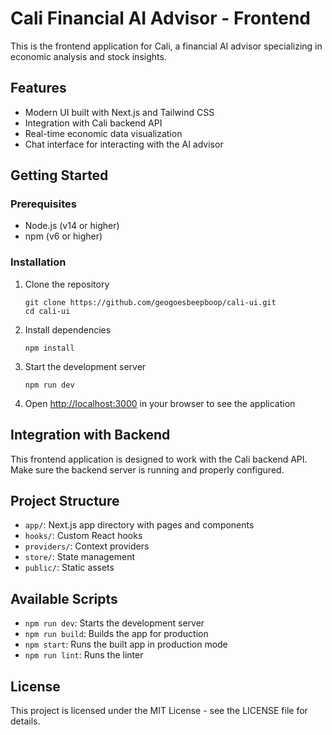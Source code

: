 # Cali Financial AI Advisor - Frontend

This is the frontend application for Cali, a financial AI advisor specializing in economic analysis and stock insights.

## Features

- Modern UI built with Next.js and Tailwind CSS
- Integration with Cali backend API
- Real-time economic data visualization
- Chat interface for interacting with the AI advisor

## Getting Started

### Prerequisites

- Node.js (v14 or higher)
- npm (v6 or higher)

### Installation

1. Clone the repository
   ```
   git clone https://github.com/geogoesbeepboop/cali-ui.git
   cd cali-ui
   ```

2. Install dependencies
   ```
   npm install
   ```

3. Start the development server
   ```
   npm run dev
   ```

4. Open [http://localhost:3000](http://localhost:3000) in your browser to see the application

## Integration with Backend

This frontend application is designed to work with the Cali backend API. Make sure the backend server is running and properly configured.

## Project Structure

- `app/`: Next.js app directory with pages and components
- `hooks/`: Custom React hooks
- `providers/`: Context providers
- `store/`: State management
- `public/`: Static assets

## Available Scripts

- `npm run dev`: Starts the development server
- `npm run build`: Builds the app for production
- `npm start`: Runs the built app in production mode
- `npm run lint`: Runs the linter

## License

This project is licensed under the MIT License - see the LICENSE file for details.

